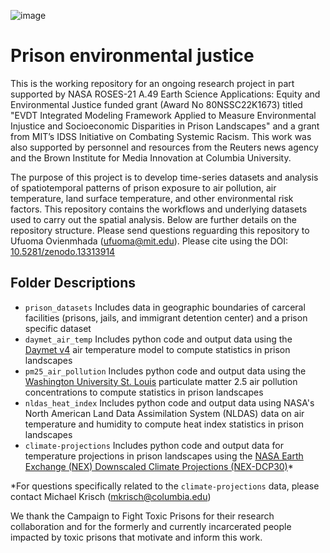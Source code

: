 ![image](https://github.com/user-attachments/assets/0e335ca5-4649-4051-9e9e-08cdb12e9837)

# Prison environmental justice

This is the working repository for an ongoing research project in part supported by NASA ROSES-21 A.49 Earth Science Applications: Equity and Environmental Justice funded grant (Award No 80NSSC22K1673) titled "EVDT Integrated Modeling Framework Applied to Measure Environmental Injustice and Socioeconomic Disparities in Prison Landscapes" and a grant from MIT’s IDSS Initiative on Combating Systemic Racism. This work was also supported by personnel and resources from the Reuters news agency and the Brown Institute for Media Innovation at Columbia University.

The purpose of this project is to develop time-series datasets and analysis of spatiotemporal patterns of prison exposure to air pollution, air temperature, land surface temperature, and other environmental risk factors. This repository contains the workflows and underlying datasets used to carry out the spatial analysis. Below are further details on the repository structure. Please send questions reguarding this repository to Ufuoma Ovienmhada (ufuoma@mit.edu). Please cite using the DOI: [10.5281/zenodo.13313914](https://zenodo.org/doi/10.5281/zenodo.13313914)

## Folder Descriptions
- `prison_datasets` Includes data in geographic boundaries of carceral facilities (prisons, jails, and immigrant detention center) and a prison specific dataset
- `daymet_air_temp` Includes python code and output data using the [Daymet v4](https://daymet.ornl.gov/overview) air temperature model to compute statistics in prison landscapes
- `pm25_air_pollution` Includes python code and output data using the [Washington University St. Louis](https://sites.wustl.edu/acag/datasets/surface-pm2-5/) particulate matter 2.5 air pollution concentrations to compute statistics in prison landscapes
- `nldas_heat_index` Includes python code and output data using NASA's North American Land Data Assimilation System (NLDAS) data on air temperature and humidity to compute heat index statistics in prison landscapes
- `climate-projections` Includes python code and output data for temperature projections in prison landscapes using the [NASA Earth Exchange (NEX) Downscaled Climate Projections (NEX-DCP30)](https://www.nccs.nasa.gov/services/data-collections/land-based-products/nex-dcp30)*

*For questions specifically related to the `climate-projections` data, please contact Michael Krisch (mkrisch@columbia.edu)

We thank the Campaign to Fight Toxic Prisons for their research collaboration and for the formerly and currently incarcerated people impacted by toxic prisons that motivate and inform this work.
